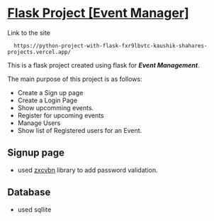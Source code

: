# [Flask Project [Event Manager]](https://python-project-with-flask-fxr9lbvtc-kaushik-shahares-projects.vercel.app/)

Link to the site
```
  https://python-project-with-flask-fxr9lbvtc-kaushik-shahares-projects.vercel.app/
```

This is a flask project created using flask for _**Event Management**_.

The main purpose of this project is as follows:

- Create a Sign up page
- Create a Login Page
- Show upcomming events.
- Register for upcoming events
- Manage Users
- Show list of Registered users for an Event.

## Signup page

- used [zxcvbn](https://github.com/dwolfhub/zxcvbn-python) library to add password validation.

## Database

- used sqllite
